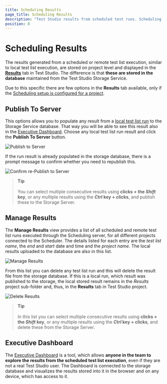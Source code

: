 ```yaml
---
title: Scheduling Results
page_title: Scheduling Results
description: "Test Studio results from scheduled test runs. Scheduling Results. Scheduling calendar. "
position: 0
---
```

# Scheduling Results

The results generated from a scheduled or remote test list execution, similar to local test list execution, are stored on project level and displayed in the <a href="/automated-tests/test-list-results/calendar" target="_blank">__Results__</a> tab in Test Studio. The difference is that __these are stored in the database__ maintained from the Test Studio Storage Service.

Due to this specific there are few options in the __Results__ tab available, only if the <a href="/automated-tests/scheduling/remote-scheduled-run" target="_blank">Scheduling setup is configured for a project</a>.

## Publish To Server

This options allows you to populate any result from a <a href="/automated-tests/test-lists/test-list-execution" target="_blank">local test list run</a> to the Storage Service database. That way you will be able to see this result also in the <a href="/general-information/test-results/executive-dashboard" target="_blank">Executive Dashboard</a>. Choose any local test list run result and click the __Publish To Server__ button.

![Publish to Server][1]

If the run result is already populated in the storage database, there is a prompt message to confirm whether you need to republish this.

![Confirm re-Publish to Server][2]

> __Tip__
><br>
><br>
> You can select multiple consecutive results using __clicks + the *Shift* key__, or any multiple results using the __*Ctrl* key + clicks__, and publish these to the Storage Server.

## Manage Results

The **Manage Results** view provides a list of all scheduled and remote test list runs executed through the Scheduling server, for all different projects connected to the Scheduler. The details listed for each entry are the _test list name_, the _end_ and _start_ date and time and the _project name_. The local results uploaded to the database are also in this list.

![Manage Results][3]

From this list you can delete any test list run and this will delete the result file from the storage database. If this is a local run, which result was published to the storage, the local stored result remains in the _Results_ project sub-folder and, thus, in the __Results__ tab in Test Studio project.

![Delete Results][4]

> __Tip__
><br>
><br>
> In this list you can select multiple consecutive results using __clicks + the *Shift* key__, or any multiple results using the __*Ctrl* key + clicks__, and delete these from the Storage Server.

## Executive Dashboard

The <a href="/general-information/test-results/executive-dashboard" target="_blank">Executive Dashboard</a> is a tool, which allows __anyone in the team to explore the results from the scheduled test list execution__, even if they are not a real Test Studio user. The Dashboard is connected to the storage database and visualizes the results stored into it in the browser and on any device, which has access to it.

[1]: /img/automated-tests/scheduling-results/scheduling-results/fig1.png
[2]: /img/automated-tests/scheduling-results/scheduling-results/fig2.png
[3]: /img/automated-tests/scheduling-results/scheduling-results/fig3.png
[4]: /img/automated-tests/scheduling-results/scheduling-results/fig4.png
[5]: /img/automated-tests/scheduling-results/scheduling-results/fig5.png